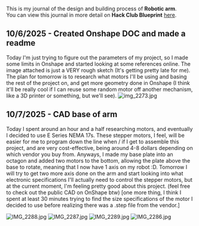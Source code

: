 <!--
  ===================    !!READ THIS NOTICE!!   ====================
  DO NOT edit this file manually. Your changes WILL BE OVERWRITTEN!
  This journal is auto generated and updated by Hack Club Blueprint.
  To edit this file, please edit your journal entries on Blueprint.
  ==================================================================
-->

This is my journal of the design and building process of **Robotic arm**.  
You can view this journal in more detail on **Hack Club Blueprint** [here](https://blueprint.hackclub.com/projects/223).


## 10/6/2025 - Created Onshape DOC and made a readme  

Today I'm just trying to figure out the parameters of my project, so I made some limits in Onshape and started looking at some references online. The image attached is just a VERY rough sketch (It's getting pretty late for me). The plan for tomorrow is to research what motors I'll be using and basing the rest of the project on, and get more geometry done in Onshape (I think it'll be really cool if I can reuse some random motor off another mechanism, like a 3D printer or something, but we'll see).
![img_2273.jpg](https://blueprint.hackclub.com/user-attachments/blobs/redirect/eyJfcmFpbHMiOnsiZGF0YSI6NjcyLCJwdXIiOiJibG9iX2lkIn19--c75bb35ea2407931a879617ea3f7113e83a65106/img_2273.jpg)

  

## 10/7/2025 - CAD base of arm  

Today I spent around an hour and a half researching motors, and eventually I decided to use E Series NEMA 17s. These stepper motors, I feel, will be easier for me to program down the line when / if I get to assemble this project, and are very cost-effective, being around 4-8 dollars depending on which vendor you buy from. Anyways, I made my base plate into an octagon and added two motors to the bottom, allowing the plate above the base to rotate, meaning that I now have 1 axis on my robot :D. Tomorrow I will try to get two more axis done on the arm and start looking into what electronic specifications I'll actually need to control the stepper motors, but at the current moment, I'm feeling pretty good about this project. (feel free to check out the public CAD on OnShape btw) [one more thing, I think I spent at least 30 minutes trying to find the size specifications of the motor I decided to use before realizing there was a .step file from the vendor.]

![IMG_2288.jpg](https://blueprint.hackclub.com/user-attachments/blobs/redirect/eyJfcmFpbHMiOnsiZGF0YSI6ODM4LCJwdXIiOiJibG9iX2lkIn19--77b7f3bcfb9ac5e385844a42bc9a52edaf0c34e9/IMG_2288.jpg)
![IMG_2287.jpg](https://blueprint.hackclub.com/user-attachments/blobs/redirect/eyJfcmFpbHMiOnsiZGF0YSI6ODM3LCJwdXIiOiJibG9iX2lkIn19--339d4d2e7aa067979c351636ffe21135a9c86711/IMG_2287.jpg)
![IMG_2289.jpg](https://blueprint.hackclub.com/user-attachments/blobs/redirect/eyJfcmFpbHMiOnsiZGF0YSI6ODM2LCJwdXIiOiJibG9iX2lkIn19--ab7d5e5a5ecf8f17b17dcfb9d0ad62cf1e1e5307/IMG_2289.jpg)
![IMG_2286.jpg](https://blueprint.hackclub.com/user-attachments/blobs/redirect/eyJfcmFpbHMiOnsiZGF0YSI6ODM1LCJwdXIiOiJibG9iX2lkIn19--e94cbcf5229348624384dad8d1a457dac0b0e732/IMG_2286.jpg)
  

